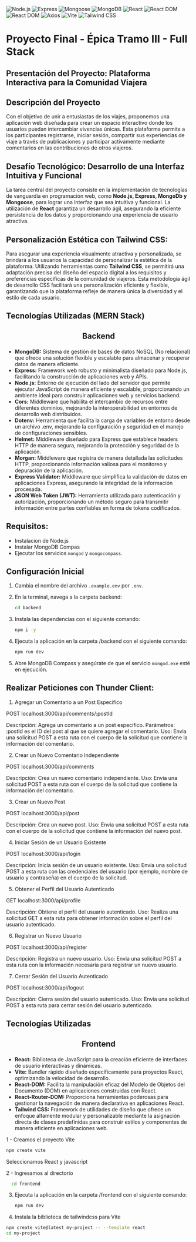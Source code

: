![Node.js](https://img.shields.io/badge/Node.js-18.x-green)
![Express](https://img.shields.io/badge/Express-4.x-blue)
![Mongoose](https://img.shields.io/badge/Mongoose-8.x-orange)
![MongoDB](https://img.shields.io/badge/MongoDB-6.x-blue)
![React](https://img.shields.io/badge/React-18.x-violet)
![React DOM](https://img.shields.io/badge/ReactDOM-18.x-orange)
![React DOM](https://img.shields.io/badge/ReactRouterDOM-18.x-green)
![Axios](https://img.shields.io/badge/Axios-1.x-blue)
![Vite](https://img.shields.io/badge/Vite-2.x-yellow)
![Tailwind CSS](https://img.shields.io/badge/Tailwind_CSS-2.x-blueviolet)

# Proyecto Final - Épica Tramo III -  Full Stack

## Presentación del Proyecto: Plataforma Interactiva para la Comunidad Viajera

## Descripción del Proyecto

Con el objetivo de unir a entusiastas de los viajes, proponemos una aplicación web diseñada para crear un espacio interactivo donde los usuarios puedan intercambiar vivencias únicas. Esta plataforma permite a los participantes registrarse, iniciar sesión, compartir sus experiencias de viaje a través de publicaciones y participar activamente mediante comentarios en las contribuciones de otros viajeros.

## Desafío Tecnológico: Desarrollo de una Interfaz Intuitiva y Funcional

La tarea central del proyecto consiste en la implementación de tecnologías de vanguardia en programación web, como **Node.js, Express, MongoDb y Mongoose**, para lograr una interfaz que sea intuitiva y funcional. La utilización de **React** garantiza un desarrollo ágil, asegurando la eficiente persistencia de los datos y proporcionando una experiencia de usuario atractiva.

## Personalización Estética con Tailwind CSS:

Para asegurar una experiencia visualmente atractiva y personalizada, se brindará a los usuarios la capacidad de personalizar la estética de la plataforma. Utilizando herramientas como **Tailwind CSS**, se permitirá una adaptación precisa del diseño del espacio digital a los requisitos y preferencias específicas de la comunidad de viajeros. Esta metodología ágil de desarrollo CSS facilitará una personalización eficiente y flexible, garantizando que la plataforma refleje de manera única la diversidad y el estilo de cada usuario.

## Tecnologías Utilizadas (MERN Stack)

## <p align="center"><strong>Backend</strong></p>

- **MongoDB:** Sistema de gestión de bases de datos NoSQL (No relacional) que ofrece una solución flexible y escalable para almacenar y recuperar datos de manera eficiente.
- **Express:** Framework web robusto y minimalista diseñado para Node.js, facilitando la construcción de aplicaciones web y APIs.
- **Node.js:** Entorno de ejecución del lado del servidor que permite ejecutar JavaScript de manera eficiente y escalable, proporcionando un ambiente ideal para construir aplicaciones web y servicios backend.
- **Cors:** Middleware que habilita el intercambio de recursos entre diferentes dominios, mejorando la interoperabilidad en entornos de desarrollo web distribuidos.
- **Dotenv:** Herramienta que facilita la carga de variables de entorno desde un archivo .env, mejorando la configuración y seguridad en el manejo de configuraciones sensibles.
- **Helmet:** Middleware diseñado para Express que establece headers HTTP de manera segura, mejorando la protección y seguridad de la aplicación.
- **Morgan:** Middleware que registra de manera detallada las solicitudes HTTP, proporcionando información valiosa para el monitoreo y depuración de la aplicación.
- **Express Validator:** Middleware que simplifica la validación de datos en aplicaciones Express, asegurando la integridad de la información procesada.
- **JSON Web Token (JWT):** Herramienta utilizada para autenticación y autorización, proporcionando un método seguro para transmitir información entre partes confiables en forma de tokens codificados.

## Requisitos:
- Instalacion de Node.js 
- Instalar MongoDB Compas
- Ejecutar los servicios `mongod` y `mongocompass`.

## Configuración Inicial

1. Cambia el nombre del archivo `.example.env` por `.env`.

2. En la terminal, navega a la carpeta backend:
    ```bash
    cd backend
    ```

3. Instala las dependencias con el siguiente comando:
    ```bash
    npm i -y
    ```

4. Ejecuta la aplicación en la carpeta /backend con el siguiente comando:
    ```bash
    npm run dev
    ```

5. Abre MongoDB Compass y asegúrate de que el servicio `mongod.exe` esté en ejecución.

## Realizar Peticiones con Thunder Client:

1. Agregar un Comentario a un Post Específico

POST localhost:3000/api/comments/:postId

Descripción: Agrega un comentario a un post específico.
Parámetros: :postId es el ID del post al que se quiere agregar el comentario.
Uso: Envia una solicitud POST a esta ruta con el cuerpo de la solicitud que contiene la información del comentario.

2. Crear un Nuevo Comentario Independiente

POST localhost:3000/api/comments

Descripción: Crea un nuevo comentario independiente.
Uso: Envia una solicitud POST a esta ruta con el cuerpo de la solicitud que contiene la información del comentario.

3. Crear un Nuevo Post

POST localhost:3000/api/post

Descripción: Crea un nuevo post.
Uso: Envia una solicitud POST a esta ruta con el cuerpo de la solicitud que contiene la información del nuevo post.

4. Iniciar Sesión de un Usuario Existente

POST localhost:3000/api/login

Descripción: Inicia sesión de un usuario existente.
Uso: Envia una solicitud POST a esta ruta con las credenciales del usuario (por ejemplo, nombre de usuario y contraseña) en el cuerpo de la solicitud.

5. Obtener el Perfil del Usuario Autenticado

GET localhost:3000/api/profile

Descripción: Obtiene el perfil del usuario autenticado.
Uso: Realiza una solicitud GET a esta ruta para obtener información sobre el perfil del usuario autenticado.

6. Registrar un Nuevo Usuario

POST localhost:3000/api/register

Descripción: Registra un nuevo usuario.
Uso: Envia una solicitud POST a esta ruta con la información necesaria para registrar un nuevo usuario.

7. Cerrar Sesión del Usuario Autenticado

POST localhost:3000/api/logout

Descripción: Cierra sesión del usuario autenticado.
Uso: Envia una solicitud POST a esta ruta para cerrar sesión del usuario autenticado.

## Tecnologías Utilizadas

## <p align="center"><strong>Frontend</strong></p>

- **React:** Biblioteca de JavaScript para la creación eficiente de interfaces de usuario interactivas y dinámicas.
- **Vite:** Bundler rápido diseñado específicamente para proyectos React, optimizando la velocidad de desarrollo.
- **React-DOM:** Facilita la manipulación eficaz del Modelo de Objetos del Documento (DOM) en aplicaciones construidas con React.
- **React-Router-DOM:** Proporciona herramientas poderosas para gestionar la navegación de manera declarativa en aplicaciones React.
- **Tailwind CSS:** Framework de utilidades de diseño que ofrece un enfoque altamente modular y personalizable mediante la asignación directa de clases predefinidas para construir estilos y componentes de manera eficiente en aplicaciones web.

1 - Creamos el proyecto Vite
```bash
npm create vite
```
Seleccionamos React y javascript

2 - Ingresamos al directorio 
```bash
  cd frontend
 ```

3. Ejecuta la aplicación en la carpeta /frontend con el siguiente comando:
    ```bash
    npm run dev
    ```
 4. Instala la biblioteca de tailwindcss para Vite

```bash
npm create vite@latest my-project -- --template react
cd my-project
```
